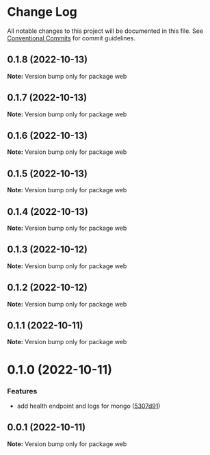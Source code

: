 # Change Log

All notable changes to this project will be documented in this file.
See [Conventional Commits](https://conventionalcommits.org) for commit guidelines.

## 0.1.8 (2022-10-13)

**Note:** Version bump only for package web





## 0.1.7 (2022-10-13)

**Note:** Version bump only for package web





## 0.1.6 (2022-10-13)

**Note:** Version bump only for package web





## 0.1.5 (2022-10-13)

**Note:** Version bump only for package web





## 0.1.4 (2022-10-13)

**Note:** Version bump only for package web





## 0.1.3 (2022-10-12)

**Note:** Version bump only for package web





## 0.1.2 (2022-10-12)

**Note:** Version bump only for package web





## 0.1.1 (2022-10-11)

**Note:** Version bump only for package web





# 0.1.0 (2022-10-11)


### Features

* add health endpoint and logs for mongo ([5307d91](https://github.com/rondymesquita/master-canvas/commit/5307d91c85b5ef6cc5aad7ec5752593dfa154591))





## 0.0.1 (2022-10-11)

**Note:** Version bump only for package web

